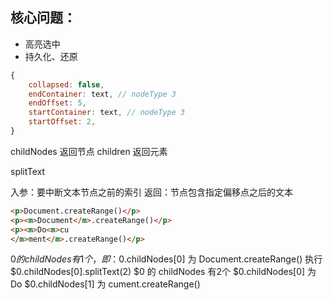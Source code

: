 
## 核心问题：

- 高亮选中
- 持久化、还原

```js
{
	collapsed: false,
	endContainer: text, // nodeType 3
	endOffset: 5,
	startContainer: text, // nodeType 3
	startOffset: 2,
}
```


childNodes  返回节点
children 返回元素

splitText

入参：要中断文本节点之前的索引
返回：节点包含指定偏移点之后的文本

```html
<p>Document.createRange()</p>
<p><m>Document</m>.createRange()</p>
<p><m>Do<m>cu
</m>ment</m>.createRange()</p>
```

$0 的 childNodes 有1个，即：$0.childNodes[0] 为 Document.createRange()
执行 $0.childNodes[0].splitText(2)
$0 的 childNodes 有2个
$0.childNodes[0] 为 Do
$0.childNodes[1] 为 cument.createRange()


